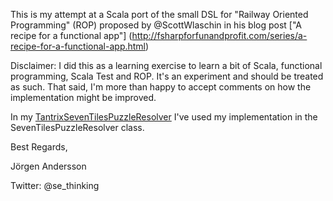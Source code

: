 This is my attempt at a Scala port of the small DSL for "Railway Oriented Programming" (ROP)
proposed by @ScottWlaschin in his blog post ["A recipe for a functional app"]
(http://fsharpforfunandprofit.com/series/a-recipe-for-a-functional-app.html)

Disclaimer: I did this as a learning exercise to learn a bit of Scala, functional programming,
Scala Test and ROP. It's an experiment and should be treated as such. That said, I'm more than 
happy to accept comments on how the implementation might be improved.

In my [TantrixSevenTilesPuzzleResolver](https://github.com/jorander/TantrixSevenTilesPuzzleResolver) I've used
my implementation in the SevenTilesPuzzleResolver class.

Best Regards,
 
Jörgen Andersson
 
Twitter: @se_thinking
